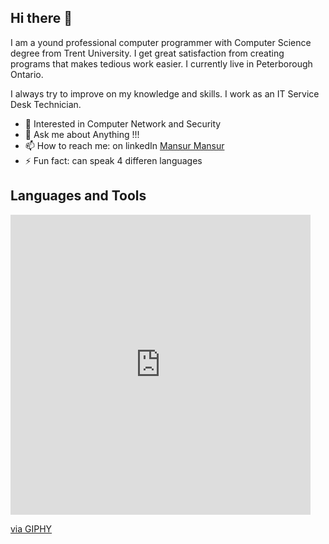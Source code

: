 ## Hi there 👋

I am a yound professional computer programmer with Computer Science degree from Trent University. I get great satisfaction from creating programs that makes tedious work easier. I currently live in Peterborough Ontario. 

I always try to improve on my knowledge and skills. I work as an IT Service Desk Technician. 

- 🔭 Interested in Computer Network and Security
- 💬 Ask me about Anything !!!
- 📫 How to reach me: on linkedIn [Mansur Mansur](https://www.linkedin.com/in/mansurmansur)
- ⚡ Fun fact: can speak 4 differen languages

## Languages and Tools
<iframe src="https://giphy.com/embed/tbryr3T62vOH4MwiE5" width="480" height="480" frameBorder="0" class="giphy-embed" allowFullScreen></iframe><p><a href="https://giphy.com/stickers/aluraonline-js-java-tbryr3T62vOH4MwiE5">via GIPHY</a></p>
